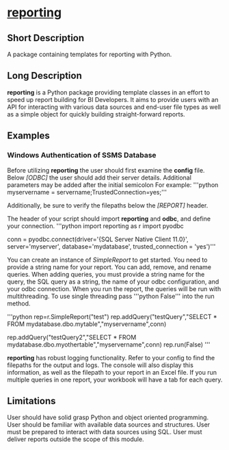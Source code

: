 # [reporting](https://github.com/deschman/reporting)

## Short Description
A package containing templates for reporting with Python.

## Long Description
**reporting** is a Python package providing template classes in an effort to
speed up report building for BI Developers. It aims to provide users with an
API for interacting with various data sources and end-user file types as well
as a simple object for quickly building straight-forward reports.

## Examples

### Windows Authentication of SSMS Database
Before utilizing **reporting** the user should first examine the **config** file.  Below 
*[ODBC]* the user should add their server details.  Additional parameters may be added after 
the initial semicolon  For example:
'''python
myservername = servername;TrustedConnection=yes;'''

Additionally, be sure to verify the filepaths below the *[REPORT]* header.

The header of your script should import **reporting** and **odbc**, and define your connection.
'''python
import reporting as r
import pyodbc

conn = pyodbc.connect(driver='{SQL Server Native Client 11.0}',
                      server='myserver',
                      database='mydatabase',
                      trusted_connection = 'yes')'''
                      
You can create an instance of *SimpleReport* to get started.  You need to provide a string
name for your report.  You can add, remove, and rename queries.  When adding queries, 
you must provide a string name for the query, the SQL query as a string, the name of 
your odbc configuration, and your odbc connection.  When you run the report, the queries
will be run with multithreading.  To use single threading pass '''python False''' into 
the run method.

'''python
rep=r.SimpleReport("test")
rep.addQuery("testQuery","SELECT * FROM mydatabase.dbo.mytable","myservername",conn)

rep.addQuery("testQuery2","SELECT * FROM mydatabase.dbo.myothertable","myservername",conn)
rep.run(False)
'''

**reporting** has robust logging functionality.  Refer to your config to find the filepaths
for the output and logs.  The console will also display this information, as well as the 
filepath to your report in an Excel file.  If you run multiple queries in one report, your
workbook will have a tab for each query. 

## Limitations
User should have solid grasp Python and object oriented programming.
User should be familiar with available data sources and structures.
User must be prepared to interact with data sources using SQL.
User must deliver reports outside the scope of this module.
